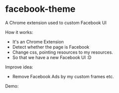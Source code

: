 # facebook-theme
A Chrome extension used to custom Facebook UI

How it works:
- It's an Chrome Extension
- Detect whether the page is Facebook
- Change css, pointing resources to my resources.
- So that we have a new Facebook UI :D

Improve idea:
- Remove Facebook Ads by my custom frames etc.

Demo:

